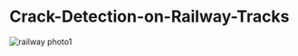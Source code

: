 # Crack-Detection-on-Railway-Tracks

![railway photo1](https://github.com/user-attachments/assets/5b008493-85b6-44b2-82f7-41b35e5b092e)
